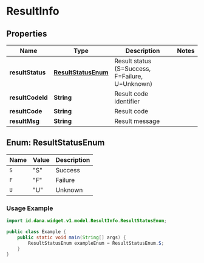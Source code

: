 

# ResultInfo


## Properties

| Name | Type | Description | Notes |
| - | - | - | - |
|**resultStatus** | [**ResultStatusEnum**](#ResultStatusEnum) | Result status (S=Success, F=Failure, U=Unknown) |  |
|**resultCodeId** | **String** | Result code identifier |  |
|**resultCode** | **String** | Result code |  |
|**resultMsg** | **String** | Result message |  |


<a name="ResultStatusEnum"></a>
## Enum: ResultStatusEnum

| Name | Value | Description |
| - | - | - |
| `S` | "S" | Success |
| `F` | "F" | Failure |
| `U` | "U" | Unknown |

### Usage Example
```java
import id.dana.widget.v1.model.ResultInfo.ResultStatusEnum;

public class Example {
    public static void main(String[] args) {
        ResultStatusEnum exampleEnum = ResultStatusEnum.S;
    }
}
```



